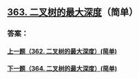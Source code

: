 ## [363. 二叉树的最大深度](https://leetcode-cn.com/problems/merge-two-sorted-lists/)（简单）





### 答案：



#### [上一题（362. 二叉树的最大深度）(简单)](https://github.com/sdwwld/leetCode/blob/master/src/main/java/com/wld/java/leetcode/leetCode0362.md)

#### [下一题（364. 二叉树的最大深度）(简单)](https://github.com/sdwwld/leetCode/blob/master/src/main/java/com/wld/java/leetcode/leetCode0364.md)